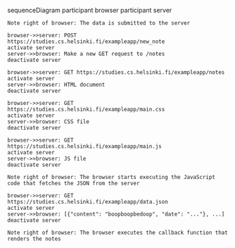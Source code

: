 sequenceDiagram
    participant browser
    participant server

    Note right of browser: The data is submitted to the server

    browser->>server: POST https://studies.cs.helsinki.fi/exampleapp/new_note
    activate server
    server->>browser: Make a new GET request to /notes
    deactivate server

    browser->>server: GET https://studies.cs.helsinki.fi/exampleapp/notes
    activate server
    server->>browser: HTML document
    deactivate server

    browser->>server: GET https://studies.cs.helsinki.fi/exampleapp/main.css
    activate server
    server->>browser: CSS file
    deactivate server

    browser->>server: GET https://studies.cs.helsinki.fi/exampleapp/main.js
    activate server
    server->>browser: JS file
    deactivate server

    Note right of browser: The browser starts executing the JavaScript code that fetches the JSON from the server

    browser->>server: GET https://studies.cs.helsinki.fi/exampleapp/data.json
    activate server
    server->>browser: [{"content": "boopboopbedoop", "date": "..."}, ...]
    deactivate server

    Note right of browser: The browser executes the callback function that renders the notes
